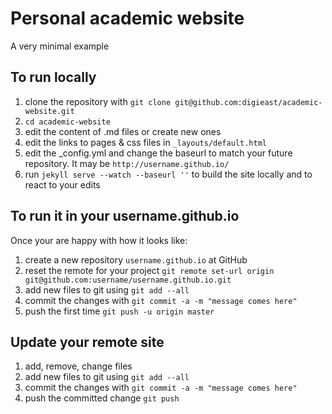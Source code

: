 # Personal academic website

A very minimal example

## To run locally

1. clone the repository with `git clone git@github.com:digieast/academic-website.git`
2. `cd academic-website`
2. edit the content of .md files or create new ones
3. edit the links to pages & css files in `_layouts/default.html`
4. edit the _config.yml and change the baseurl to match your future repository. It may be `http://username.github.io/`
4. run `jekyll serve --watch --baseurl ''` to build the site locally and to react to your edits

## To run it in your username.github.io

Once your are happy with how it looks like:

1. create a new repository `username.github.io` at GitHub
2. reset the remote for your project `git remote set-url origin git@github.com:username/username.github.io.git`
3. add new files to git using `git add --all`
4. commit the changes with `git commit -a -m "message comes here"`
5. push the first time `git push -u origin master`

## Update your remote site

1. add, remove, change files
2. add new files to git using `git add --all`
3. commit the changes with `git commit -a -m "message comes here"`
4. push the committed change `git push`
